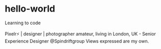 # hello-world
Learning to code<br></br>
Pixelr⚡️️ | designer | photographer amateur, living in London, UK - Senior Experience Designer @Spindriftgroup Views expressed are my own.
